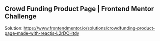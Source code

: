 ## Crowd Funding Product Page | Frontend Mentor Challenge

Solution: https://www.frontendmentor.io/solutions/crowdfunding-product-page-made-with-reactjs-L2rDOHtdy
